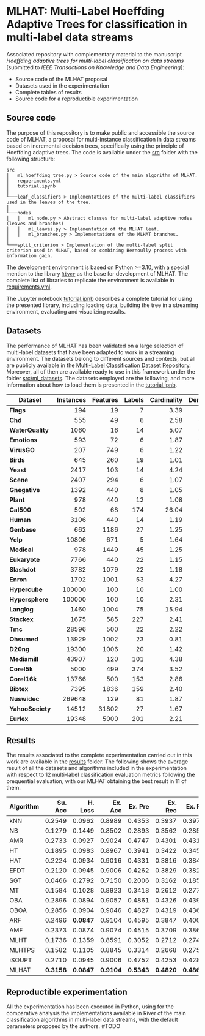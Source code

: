 # MLHAT: Multi-Label Hoeffding Adaptive Trees for classification in multi-label data streams

Associated repository with complementary material to the manuscript *Hoeffding adaptive trees for multi-label classification on data streams* [submitted to *IEEE Transactions on Knowledge and Data Engineering*]:

* Source code of the MLHAT proposal
* Datasets used in the experimentation
* Complete tables of results
* Source code for a reproductible experimentation

## Source code

The purpose of this repository is to make public and accessible the source code of MLHAT, a proposal for multi-instance classification in data streams based on incremental decision trees, specifically using the principle of Hoeffding adaptive trees. The code is available under the [src](src/) folder with the following structure:
```
src
│   ml_hoeffding_tree.py > Source code of the main algorithm of MLHAT.
│   requeriments.yml
│   tutorial.ipynb
│
└───leaf_classifiers > Implementations of the multi-label classifiers used in the leaves of the tree.
│
└───nodes
│   │   ml_node.py > Abstract classes for multi-label adaptive nodes (leaves and branches)
│   │   ml_leaves.py > Implementation of the MLHAT leaf.
│   │   ml_branches.py > Implementations of the MLHAT branches.
│
└───split_criterion > Implementation of the multi-label split criterion used in MLHAT, based on combining Bernoully process with information gain.
```

The development environment is based on Python >=3.10, with a special mention to the library [`River`](https://riverml.xyz/0.16.0/) as the base for development of MLHAT. The complete list of libraries to replicate the environment is available in [requirements.yml](src/requirements.yml).

The Jupyter notebook [tutorial.ipnb](src/tutorial.ipynb) describes a complete tutorial for using the presented library, including loading data, building the tree in a streaming environment, evaluating and visualizing results.

## Datasets

The performance of MLHAT has been validated on a large selection of multi-label datasets that have been adapted to work in a streaming environment. The datasets belong to different sources and contexts, but all are publicly available in the [Multi-Label Classification Dataset Repository](https://www.uco.es/kdis/mllresources/). Moreover, all of then are available ready to use in this framework under the folder [src/ml_datasets](src/ml_datasets). The datasets employed are the following, and more information about how to load them is presented in the [tutorial.ipnb](src/tutorial.ipynb).

| **Dataset**      | **Instances** | **Features** | **Labels** | **Cardinality** | **Density** |
|------------------|---------------:|--------------:|------------:|-----------------:|-------------:|
| **Flags**        | 194           | 19           | 7          | 3.39            | 0.48        |
| **Chd**          | 555           | 49           | 6          | 2.58            | 0.43        |
| **WaterQuality** | 1060          | 16           | 14         | 5.07            | 0.36        |
| **Emotions**     | 593           | 72           | 6          | 1.87            | 0.31        |
| **VirusGO**      | 207           | 749          | 6          | 1.22            | 0.20        |
| **Birds**        | 645           | 260          | 19         | 1.01            | 0.05        |
| **Yeast**        | 2417          | 103          | 14         | 4.24            | 0.30        |
| **Scene**        | 2407          | 294          | 6          | 1.07            | 0.18        |
| **Gnegative**    | 1392          | 440          | 8          | 1.05            | 0.13        |
| **Plant**        | 978           | 440          | 12         | 1.08            | 0.09        |
| **Cal500**       | 502           | 68           | 174        | 26.04           | 0.15        |
| **Human**        | 3106          | 440          | 14         | 1.19            | 0.08        |
| **Genbase**      | 662           | 1186         | 27         | 1.25            | 0.05        |
| **Yelp**         | 10806         | 671          | 5          | 1.64            | 0.33        |
| **Medical**      | 978           | 1449         | 45         | 1.25            | 0.03        |
| **Eukaryote**    | 7766          | 440          | 22         | 1.15            | 0.05        |
| **Slashdot**     | 3782          | 1079         | 22         | 1.18            | 0.05        |
| **Enron**        | 1702          | 1001         | 53         | 4.27            | 0.08        |
| **Hypercube**    | 100000        | 100          | 10         | 1.00            | 0.10        |
| **Hypersphere**  | 100000        | 100          | 10         | 2.31            | 0.23        |
| **Langlog**      | 1460          | 1004         | 75         | 15.94           | 0.21        |
| **Stackex**      | 1675          | 585          | 227        | 2.41            | 0.01        |
| **Tmc**          | 28596         | 500          | 22         | 2.22            | 0.10        |
| **Ohsumed**      | 13929         | 1002         | 23         | 0.81            | 0.04        |
| **D20ng**        | 19300         | 1006         | 20         | 1.42            | 0.07        |
| **Mediamill**    | 43907         | 120          | 101        | 4.38            | 0.04        |
| **Corel5k**      | 5000          | 499          | 374        | 3.52            | 0.01        |
| **Corel16k**     | 13766         | 500          | 153        | 2.86            | 0.02        |
| **Bibtex**       | 7395          | 1836         | 159        | 2.40            | 0.02        |
| **Nuswidec**     | 269648        | 129          | 81         | 1.87            | 0.02        |
| **YahooSociety** | 14512         | 31802        | 27         | 1.67            | 0.06        |
| **Eurlex**       | 19348         | 5000         | 201        | 2.21            | 0.01        |


## Results

The results associated to the complete experimentation carried out in this work are available in the [results](results/) folder. The following shows the average result of all the datasets and algorithms included in the experimentation with respect to 12 multi-label classification evaluation metrics following the prequential evaluation, with our MLHAT obtaining the best result in 11 of them. 

| **Algorithm** | **Su. Acc** | **H. Loss** | **Ex. Acc** | **Ex. Pre** | **Ex. Rec** | **Ex. F1** | **Mi. Pre** | **Mi. Rec** | **Mi. F1** | **Ma. Pre** | **Ma. Rec** | **Ma. F1** |
|---|---:|---:|---:|---:|---:|---:|---:|---:|---:|---:|---:|---:|
| kNN | 0.2549 | 0.0962 | 0.8989 | 0.4353 | 0.3937 | 0.3977 | 0.5327 | 0.3857 | 0.4275 | 0.3910 | 0.2714 | 0.2870 |
| NB | 0.1279 | 0.1449 | 0.8502 | 0.2893 | 0.3562 | 0.2858 | 0.3736 | 0.3582 | 0.2983 | 0.2048 | 0.2728 | 0.2036 |
| AMR | 0.2733 | 0.0927 | 0.9024 | 0.4747 | 0.4301 | 0.4315 | 0.6819 | 0.4176 | 0.4558 | 0.4084 | 0.3073 | 0.3234 |
| HT | 0.1895 | 0.0983 | 0.8967 | 0.3941 | 0.3422 | 0.3459 | 0.5460 | 0.3349 | 0.3885 | 0.3047 | 0.2295 | 0.2389 |
| HAT | 0.2224 | 0.0934 | 0.9016 | 0.4331 | 0.3816 | 0.3848 | 0.5584 | 0.3716 | 0.4243 | 0.3300 | 0.2555 | 0.2663 |
| EFDT | 0.2120 | 0.0945 | 0.9006 | 0.4262 | 0.3829 | 0.3820 | 0.5482 | 0.3761 | 0.4260 | 0.3294 | 0.2621 | 0.2741 |
| SGT | 0.0466 | 0.2792 | 0.7150 | 0.2006 | 0.3162 | 0.1859 | 0.2116 | 0.3170 | 0.2040 | 0.1549 | 0.2967 | 0.1494 |
| MT | 0.1584 | 0.1028 | 0.8923 | 0.3418 | 0.2612 | 0.2772 | 0.5928 | 0.2553 | 0.3143 | 0.2934 | 0.1823 | 0.1927 |
| OBA | 0.2896 | 0.0894 | 0.9057 | 0.4861 | 0.4326 | 0.4390 | **0.7152** | 0.4188 | 0.4653 | 0.4214 | 0.3068 | 0.3290 |
| OBOA | 0.2856 | 0.0904 | 0.9046 | 0.4827 | 0.4319 | 0.4369 | 0.7034 | 0.4183 | 0.4612 | 0.4193 | 0.3085 | 0.3290 |
| ARF | 0.2496 | **0.0847** | 0.9104 | 0.4595 | 0.3847 | 0.4001 | 0.7097 | 0.3743 | 0.4408 | 0.4173 | 0.2597 | 0.2801 |
| AMF | 0.2373 | 0.0874 | 0.9074 | 0.4515 | 0.3709 | 0.3868 | 0.6731 | 0.3613 | 0.4282 | 0.4022 | 0.2619 | 0.2865 |
| MLHT | 0.1736 | 0.1359 | 0.8591 | 0.3052 | 0.2712 | 0.2743 | 0.3196 | 0.2589 | 0.2761 | 0.1435 | 0.1562 | 0.1295 |
| MLHTPS | 0.1582 | 0.1105 | 0.8845 | 0.3314 | 0.2668 | 0.2759 | 0.4715 | 0.2621 | 0.2958 | 0.2270 | 0.1859 | 0.1821 |
| iSOUPT | 0.2710 | 0.0945 | 0.9006 | 0.4752 | 0.4253 | 0.4289 | 0.6960 | 0.4132 | 0.4578 | 0.3904 | 0.2907 | 0.3074 |
| MLHAT | **0.3158** | **0.0847** | **0.9104** | **0.5343** | **0.4820** | **0.4863** | 0.6939 | **0.4701** | **0.5211** | **0.4949** | **0.3546** | **0.3786** |




## Reproductible experimentation

All the experimentation has been executed in Python, using for the comparative analysis the implementations available in River of the main classification algorithms in multi-label data streams, with the default parameters proposed by the authors. #TODO